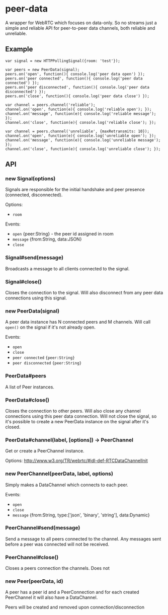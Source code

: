# peer-data

A wrapper for WebRTC which focuses on data-only. So no streams just a simple
and reliable API for peer-to-peer data channels, both reliable and unreliable.

## Example

```
var signal = new HTTPPollingSignal({room: 'test'});

var peers = new PeerData(signal);
peers.on('open', function(){ console.log('peer data open') });
peers.on('peer connected', function(){ console.log('peer data connected') });
peers.on('peer disconnected', function(){ console.log('peer data disconnected') });
peers.on('close', function(){ console.log('peer data close') });

var channel = peers.channel('reliable');
channel.on('open', function(e){ console.log('reliable open'); });
channel.on('message', function(e){ console.log('reliable message'); });
channel.on('close', function(e){ console.log('reliable close'); });

var channel = peers.channel('unreliable', {maxRetransmits: 10});
channel.on('open', function(e){ console.log('unreliable open'); });
channel.on('message', function(e){ console.log('unreliable message'); });
channel.on('close', function(e){ console.log('unreliable close'); });

```

## API

### new Signal(options)

Signals are responsible for the initial handshake and peer presence (connected,
disconnected).

Options:
- `room`

Events:
- `open` {peer:String} - the peer id assigned in room
- `message` {from:String, data:JSON}
- `close`

### Signal#send(message)

Broadcasts a message to all clients connected to the signal.

### Signal#close()

Closes the connection to the signal. Will also disconnect from any peer data
connections using this signal.

### new PeerData(signal)

A peer data instance has N connected peers and M channels. Will call `open()` on
the signal if it's not already open.

Events:
- `open`
- `close`
- `peer connected` `{peer:String}`
- `peer disconnected` `{peer:String}`

### PeerData#peers

A list of Peer instances.


### PeerData#close()

Closes the connection to other peers. Will also close any channel connections
using this peer data connection. Will not close the signal, so it's possible
to create a new PeerData instance on the signal after it's closed.


### PeerData#channel(label, [options]) -> PeerChannel

Get or create a PeerChannel instance.

Options:
http://www.w3.org/TR/webrtc/#idl-def-RTCDataChannelInit

### new PeerChannel(peerData, label, options)

Simply makes a DataChannel which connects to each peer.

Events:
- `open`
- `close`
- `message` {from:String, type:['json', 'binary', 'string'], data:Dynamic}


### PeerChannel#send(message)

Send a message to all peers connected to the channel. Any messages sent before
a peer was connected will not be received.


### PeerChannel#close()

Closes a peers connection the channels. Does not


### new Peer(peerData, id)

A peer has a peer id and a PeerConnection and for each created PeerChannel it
will also have a DataChannel.

Peers will be created and removed upon connection/disconnection
